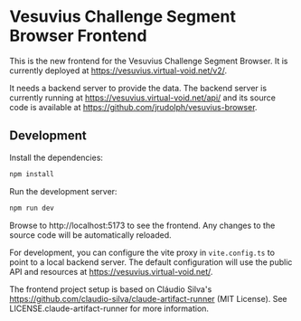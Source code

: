 # Vesuvius Challenge Segment Browser Frontend

This is the new frontend for the Vesuvius Challenge Segment Browser. It is currently deployed at
https://vesuvius.virtual-void.net/v2/.

It needs a backend server to provide the data. The backend server is currently running at
https://vesuvius.virtual-void.net/api/ and its source code is available at https://github.com/jrudolph/vesuvius-browser.

## Development

Install the dependencies:

```bash
npm install
```

Run the development server:

```bash
npm run dev
```

Browse to http://localhost:5173 to see the frontend. Any changes to the source code will be automatically reloaded.

For development, you can configure the vite proxy in `vite.config.ts` to point to a local backend server. The
default configuration will use the public API and resources at https://vesuvius.virtual-void.net/.

The frontend project setup is based on Cláudio Silva's https://github.com/claudio-silva/claude-artifact-runner (MIT License).
See LICENSE.claude-artifact-runner for more information.
